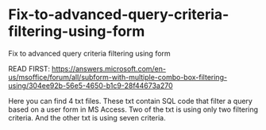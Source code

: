 # Fix-to-advanced-query-criteria-filtering-using-form
Fix to advanced query criteria filtering using form

READ FIRST: https://answers.microsoft.com/en-us/msoffice/forum/all/subform-with-multiple-combo-box-filtering-using/304ee92b-56e5-4650-b1c9-28f44673a270

Here you can find 4 txt files. These txt contain SQL code that filter a query based on a user form in MS Access. Two of the txt is using only two filtering criteria. And the other txt is using seven criteria.

